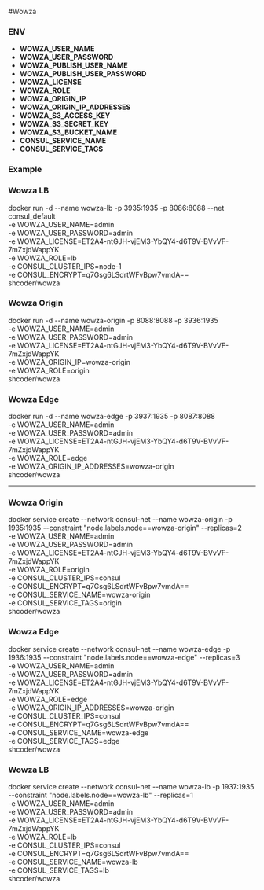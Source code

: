 #Wowza

### ENV
* **WOWZA_USER_NAME**
* **WOWZA_USER_PASSWORD**
* **WOWZA_PUBLISH_USER_NAME**
* **WOWZA_PUBLISH_USER_PASSWORD**
* **WOWZA_LICENSE**
* **WOWZA_ROLE**
* **WOWZA_ORIGIN_IP**
* **WOWZA_ORIGIN_IP_ADDRESSES**
* **WOWZA_S3_ACCESS_KEY**
* **WOWZA_S3_SECRET_KEY**
* **WOWZA_S3_BUCKET_NAME**
* **CONSUL_SERVICE_NAME**
* **CONSUL_SERVICE_TAGS**

### Example

### Wowza LB
docker run -d --name wowza-lb -p 3935:1935 -p 8086:8088 --net consul_default \
  -e WOWZA_USER_NAME=admin \
  -e WOWZA_USER_PASSWORD=admin \
  -e WOWZA_LICENSE=ET2A4-ntGJH-vjEM3-YbQY4-d6T9V-BVvVF-7mZxjdWappYK \
  -e WOWZA_ROLE=lb \
  -e CONSUL_CLUSTER_IPS=node-1 \
  -e CONSUL_ENCRYPT=q7Gsg6LSdrtWFvBpw7vmdA== \
shcoder/wowza 

### Wowza Origin
docker run -d --name wowza-origin -p 8088:8088 -p 3936:1935 \
  -e WOWZA_USER_NAME=admin \
  -e WOWZA_USER_PASSWORD=admin \
  -e WOWZA_LICENSE=ET2A4-ntGJH-vjEM3-YbQY4-d6T9V-BVvVF-7mZxjdWappYK \
  -e WOWZA_ORIGIN_IP=wowza-origin \
  -e WOWZA_ROLE=origin \
shcoder/wowza 

### Wowza Edge
docker run -d --name wowza-edge -p 3937:1935 -p 8087:8088 \
  -e WOWZA_USER_NAME=admin \
  -e WOWZA_USER_PASSWORD=admin \
  -e WOWZA_LICENSE=ET2A4-ntGJH-vjEM3-YbQY4-d6T9V-BVvVF-7mZxjdWappYK \
  -e WOWZA_ROLE=edge \
  -e WOWZA_ORIGIN_IP_ADDRESSES=wowza-origin \
shcoder/wowza 

--------------------------------------------------------------------------------------

### Wowza Origin
docker service create --network consul-net --name wowza-origin -p 1935:1935 --constraint "node.labels.node==wowza-origin" --replicas=2 \
  -e WOWZA_USER_NAME=admin \
  -e WOWZA_USER_PASSWORD=admin \
  -e WOWZA_LICENSE=ET2A4-ntGJH-vjEM3-YbQY4-d6T9V-BVvVF-7mZxjdWappYK \
  -e WOWZA_ROLE=origin \
  -e CONSUL_CLUSTER_IPS=consul \
  -e CONSUL_ENCRYPT=q7Gsg6LSdrtWFvBpw7vmdA== \
  -e CONSUL_SERVICE_NAME=wowza-origin \
  -e CONSUL_SERVICE_TAGS=origin \
shcoder/wowza 

### Wowza Edge
docker service create --network consul-net --name wowza-edge -p 1936:1935 --constraint "node.labels.node==wowza-edge" --replicas=3 \
  -e WOWZA_USER_NAME=admin \
  -e WOWZA_USER_PASSWORD=admin \
  -e WOWZA_LICENSE=ET2A4-ntGJH-vjEM3-YbQY4-d6T9V-BVvVF-7mZxjdWappYK \
  -e WOWZA_ROLE=edge \
  -e WOWZA_ORIGIN_IP_ADDRESSES=wowza-origin \
  -e CONSUL_CLUSTER_IPS=consul \
  -e CONSUL_ENCRYPT=q7Gsg6LSdrtWFvBpw7vmdA== \
  -e CONSUL_SERVICE_NAME=wowza-edge \
  -e CONSUL_SERVICE_TAGS=edge \
shcoder/wowza

### Wowza LB
docker service create --network consul-net --name wowza-lb -p 1937:1935 --constraint "node.labels.node==wowza-lb" --replicas=1\
  -e WOWZA_USER_NAME=admin \
  -e WOWZA_USER_PASSWORD=admin \
  -e WOWZA_LICENSE=ET2A4-ntGJH-vjEM3-YbQY4-d6T9V-BVvVF-7mZxjdWappYK \
  -e WOWZA_ROLE=lb \
  -e CONSUL_CLUSTER_IPS=consul \
  -e CONSUL_ENCRYPT=q7Gsg6LSdrtWFvBpw7vmdA== \
  -e CONSUL_SERVICE_NAME=wowza-lb \
  -e CONSUL_SERVICE_TAGS=lb \
shcoder/wowza 